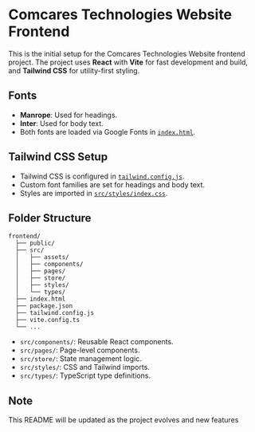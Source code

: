 # Comcares Technologies Website Frontend

This is the initial setup for the Comcares Technologies Website frontend project. The project uses **React** with **Vite** for fast development and build, and **Tailwind CSS** for utility-first styling.

## Fonts

- **Manrope**: Used for headings.
- **Inter**: Used for body text.
- Both fonts are loaded via Google Fonts in [`index.html`](index.html).

## Tailwind CSS Setup

- Tailwind CSS is configured in [`tailwind.config.js`](tailwind.config.js).
- Custom font families are set for headings and body text.
- Styles are imported in [`src/styles/index.css`](src/styles/index.css).

## Folder Structure

```
frontend/
  ├── public/
  ├── src/
  │   ├── assets/
  │   ├── components/
  │   ├── pages/
  │   ├── store/
  │   ├── styles/
  │   └── types/
  ├── index.html
  ├── package.json
  ├── tailwind.config.js
  ├── vite.config.ts
  └── ...
```

- `src/components/`: Reusable React components.
- `src/pages/`: Page-level components.
- `src/store/`: State management logic.
- `src/styles/`: CSS and Tailwind imports.
- `src/types/`: TypeScript type definitions.

## Note

This README will be updated as the project evolves and new features